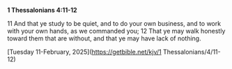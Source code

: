 **1 Thessalonians 4:11-12**

11 And that ye study to be quiet, and to do your own business, and to work with your own hands, as we commanded you; 12 That ye may walk honestly toward them that are without, and that ye may have lack of nothing.

[Tuesday 11-February, 2025](https://getbible.net/kjv/1 Thessalonians/4/11-12)
